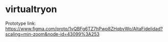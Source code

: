 # virtualtryon

Prototype link:  https://www.figma.com/proto/1vQBFg6TZ7hPwp8ZHqbvWo/AltaFidelidad?scaling=min-zoom&node-id=43099%3A253
